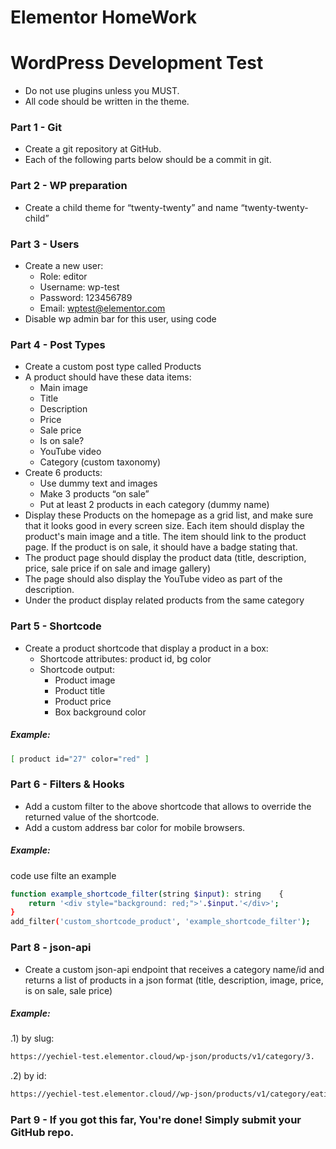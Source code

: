 # Elementor HomeWork 

# WordPress Development Test
* Do not use plugins unless you MUST.
* All code should be written in the theme.
### Part 1 - Git
* Create a git repository at GitHub.
* Each of the following parts below should be a commit in git.
### Part 2 - WP preparation
* Create a child theme for “twenty-twenty” and name “twenty-twenty-child”
### Part 3 - Users
* Create a new user:
    *  Role: editor
    *  Username: wp-test
    *  Password: 123456789
    *  Email: wptest@elementor.com
* Disable wp admin bar for this user, using code
### Part 4 - Post Types
* Create a custom post type called Products
* A product should have these data items:
    *  Main image
    *  Title
    *  Description
    *  Price
    *  Sale price
    *  Is on sale?
    *  YouTube video
    *  Category (custom taxonomy)
* Create 6 products:
    *  Use dummy text and images
    *  Make 3 products “on sale”
    *  Put at least 2 products in each category (dummy name)
* Display these Products on the homepage as a grid list, and make sure that it
looks good in every screen size. Each item should display the product's main
image and a title. The item should link to the product page. If the product is on
sale, it should have a badge stating that.
* The product page should display the product data (title, description, price, sale
price if on sale and image gallery)
* The page should also display the YouTube video as part of the description.
* Under the product display related products from the same category
### Part 5 - Shortcode
* Create a product shortcode that display a product in a box:
    *  Shortcode attributes: product id, bg color
    *  Shortcode output:
        * Product image
        * Product title
        * Product price
        * Box background color

##### Example:
```sh
[ product id="27" color="red" ]
```
### Part 6 - Filters & Hooks
* Add a custom filter to the above shortcode that allows to override the returned
value of the shortcode.
* Add a custom address bar color for mobile browsers.

##### Example: 
code use filte an example
```sh
function example_shortcode_filter(string $input): string	{
    return '<div style="background: red;">'.$input.'</div>';	
}
add_filter('custom_shortcode_product', 'example_shortcode_filter');
```
### Part 8 - json-api
* Create a custom json-api endpoint that receives a category name/id and returns
a list of products in a json format (title, description, image, price, is on sale, sale
price)

##### Example:

.1) by slug:
```sh
https://yechiel-test.elementor.cloud/wp-json/products/v1/category/3.
```
.2) by id:
```sh
https://yechiel-test.elementor.cloud//wp-json/products/v1/category/eating.
```


### Part 9 - If you got this far, You're done! Simply submit your GitHub repo. 


